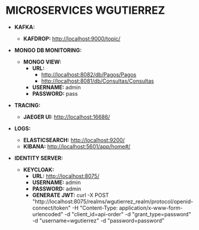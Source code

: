 # MICROSERVICES WGUTIERREZ

- **KAFKA:**
  - **KAFDROP:** [http://localhost:9000/topic/](http://localhost:9000/)

- **MONGO DB MONITORING:**
  - **MONGO VIEW:**
    - **URL:**
      - [http://localhost:8082/db/Pagos/Pagos](http://localhost:8082/db/Pagos/Pagos)
      - [http://localhost:8081/db/Consultas/Consultas](http://localhost:8081/db/Consultas/Consultas)
    - **USERNAME:** admin  
    - **PASSWORD:** pass

- **TRACING:**
  - **JAEGER UI:** [http://localhost:16686/](http://localhost:16686/)

- **LOGS:**
  - **ELASTICSEARCH:** [http://localhost:9200/](http://localhost:9200/)
  - **KIBANA:** [http://localhost:5601/app/home#/](http://localhost:5601/app/home#/)

- **IDENTITY SERVER:**
  - **KEYCLOAK:**
    - **URL:** [http://localhost:8075/](http://localhost:8075/)
    - **USERNAME:** admin  
    - **PASSWORD:** admin
    - **GENERATE JWT:** curl -X POST "http://localhost:8075/realms/wgutierrez_realm/protocol/openid-connect/token" -H "Content-Type: application/x-www-form-urlencoded" -d "client_id=api-order" -d "grant_type=password" -d "username=wgutierrez" -d "password=password"
